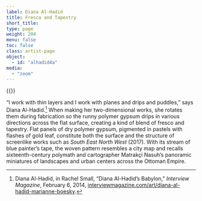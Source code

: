 ```yaml
---
label: Diana Al-Hadid
title: Fresco and Tapestry
short_title:
type: page
weight: 204
menu: false
toc: false
class: artist-page
object:
  - id: "alhadid4a"
media:
  - "zoom"
---
```

{{<q-figure id="alhadid4a" >}}

“I work with thin layers and I work with planes and drips and puddles,” says Diana Al-Hadid.[^1] When making her two-dimensional works, she rotates them during fabrication so the runny polymer gypsum drips in various directions across the flat surface, creating a kind of blend of fresco and tapestry. Flat panels of dry polymer gypsum, pigmented in pastels with flashes of gold leaf, constitute both the surface and the structure of screenlike works such as *South East North West* (2017). With its stream of blue painter’s tape, the woven pattern resembles a city map and recalls sixteenth-century polymath and cartographer Matrakçi Nasuh’s panoramic miniatures of landscapes and urban centers across the Ottoman Empire.

[^1]: Diana Al-Hadid, in Rachel Small, “Diana Al-Hadid’s Babylon,” *Interview Magazine*, February 6, 2014, [interviewmagazine.com/art/diana-al-hadid-marianne-boesky](https://www.interviewmagazine.com/art/diana-al-hadid-marianne-boesky).
